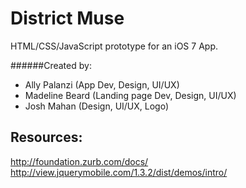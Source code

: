 # District Muse

HTML/CSS/JavaScript prototype for an iOS 7 App.

######Created by:
- Ally Palanzi (App Dev, Design, UI/UX)
- Madeline Beard (Landing page Dev, Design, UI/UX)
- Josh Mahan (Design, UI/UX, Logo)

## Resources: 
http://foundation.zurb.com/docs/
http://view.jquerymobile.com/1.3.2/dist/demos/intro/